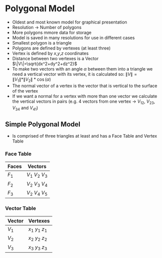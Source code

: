 # Polygonal Model

- Oldest and most known model for graphical presentation
- Resolution &rarr; Number of polygons
- More polygons mmore data for storage
- Model is saved in many resolutions for use in different cases
- Smallest polygon is a triangle
- Polygons are defined by vertexes (at least three)
- Vertex is defined by $x$,$y$,$z$ coordinates
- Distance between two vertexes is a Vector $\|V\|=\sqrt{dx^2+dy^2+dz^2}$
- To make two vectors with an angle $\alpha$ between them into a triangle we need a vertical vector with its vertex, it is calculated so: $\|V\|= \|V_1\| * \|V_2\| * \cos(\alpha)$
- The normal vector of a vertex is the vector that is vertical to the surface of the vertex
- If we want a normal for a vertex with more than one vector we calculate the vertical vectors in pairs (e.g. 4 vectors from one vertex &rarr; $V_{12}$, $V_{23}$, $V_{34}$ and $V_{41}$)

## Simple Polygonal Model

- Is comprised of three triangles at least and has a Face Table and Vertex Table

### Face Table

| Faces | Vectors           |
| ----- | ----------------- |
| $F_1$ | $V_1$ $V_2$ $V_3$ |
| $F_2$ | $V_2$ $V_3$ $V_4$ |
| $F_3$ | $V_2$ $V_4$ $V_5$ |

### Vector Table

| Vector | Vertexes          |
| ------ | ----------------- |
| $V_1$  | $x_1$ $y_1$ $z_1$ |
| $V_2$  | $x_2$ $y_2$ $z_2$ |
| $V_3$  | $x_3$ $y_3$ $z_3$ |
